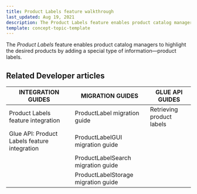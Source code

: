 ```yaml
---
title: Product Labels feature walkthrough
last_updated: Aug 19, 2021
description: The Product Labels feature enables product catalog managers to highlight the desired products by adding a special type of information - product labels.
template: concept-topic-template
---
```


The _Product Labels_ feature enables product catalog managers to highlight the desired products by adding a special type of information—product labels.

<!--
To learn more about the feature and to find out how end users use it, see [Product Labels feature overview](https://documentation.spryker.com/docs/product-labels-feature-overview) for business users.
-->


## Related Developer articles

| INTEGRATION GUIDES  | MIGRATION GUIDES | GLUE API GUIDES |
|---|---|---|
| Product Labels feature integration | ProductLabel migration guide | Retrieving product labels |
| Glue API: Product Labels feature integration | ProductLabelGUI migration guide |  |
|  | ProductLabelSearch migration guide |  |
|  | ProductLabelStorage migration guide |  |
